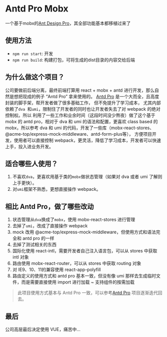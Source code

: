 # Antd Pro Mobx

一个基于mobx的[Ant Design Pro](https://pro.ant.design/index-cn)，其全部功能基本都移植过来了

## 使用方法

* `npm run start`: 开发
* `npm run build`: 构建打包，可将生成的dist目录的内容交给后端

## 为什么做这个项目？

公司要做前后端分离，最终前端打算用 react + mobx + antd 进行开发，那么自然是想把现成的例子 “Antd Pro” 拿来使用的。
[Antd Pro](https://pro.ant.design/index-cn) 是一个大而全，且高度封装的脚手架，帮开发者做了很多基础工作，
但不免提升了学习成本， 尤其内部依赖了`dva `和`umi`，限制住了开发者的同时也让开发者失去了对 webpack 的绝对控制权。所以
利用了一些工作和业余时间（这段时间没少熬夜）做了这个基于 mobx 的 antd pro，相对于 dva 和 umi 的语法和配置，更喜欢 class based
的 mobx，所以参考 dva 和 umi 的代码，开发了一些库（mobx-react-stores、@acme-top/express-mock-middleware、antd-form-plus等），
方便项目开发，使用者可以直接控制 webpack，更灵活，降低了学习成本，开发者可以快速上手，投入进业务开发。

## 适合哪些人使用？

1. 不喜欢`dva`，更喜欢用基于类的`mobx`做状态管理（如果对 dva 或者 umi 了解则上手更快）。
2. 对`umi`框架不熟悉，更想直接操作 webpack。

## 相比 Antd Pro，做了哪些改动

1. 状态管理从`dva`换成了`mobx`，使用 mobx-react-stores 进行管理
2. 去掉了`umi`，改成了直接操作 webpack
3. mock 改用 @acme-top/express-mock-middleware，但使用方式和语法完全和 antd pro 的一样
4. 去掉了测试相关的东西
5. 国际化使用 react-intl，需要开发者自己注入语言包，可以从 stores 中获取 intl 对象
6. 路由使用 mobx-react-router，可以从 stores 中获取 routing 对象
7. 对 IE9、10、11的兼容使用 react-app-polyfill
8. 路由定义的使用方式和 antd pro 基本一致，但没有像 umi 那样去生成临时文件，而是需要直接使用 import 进行加载 ~ 支持组件的按需加载


> 此项目使用方式基本与 Antd Pro 一致，可以参考[Antd Pro](https://pro.ant.design/index-cn) 项目逐渐迭代回去。

## 最后

公司高层最后决定使用 VUE，痛苦中...

